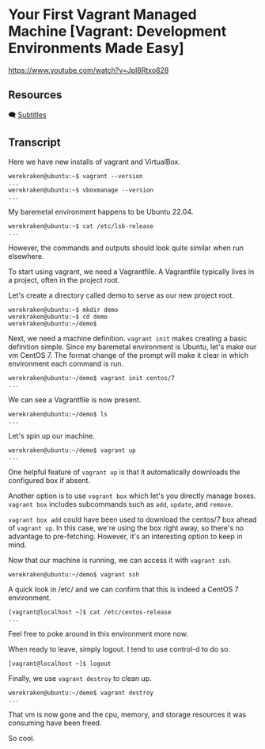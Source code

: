 # Your First Vagrant Managed Machine [Vagrant: Development Environments Made Easy]

https://www.youtube.com/watch?v=JpI8Rtxo828

## Resources

🗨 [Subtitles](subtitles.srt)

## Transcript

Here we have new installs of vagrant and VirtualBox.
```
werekraken@ubuntu:~$ vagrant --version
...
werekraken@ubuntu:~$ vboxmanage --version
...
```

My baremetal environment happens to be Ubuntu 22.04.
```
werekraken@ubuntu:~$ cat /etc/lsb-release
...
```
However, the commands and outputs should look quite similar when run elsewhere.

To start using vagrant, we need a Vagrantfile. A Vagrantfile typically lives in a project, often in the project root.

Let's create a directory called demo to serve as our new project root.
```
werekraken@ubuntu:~$ mkdir demo
werekraken@ubuntu:~$ cd demo
werekraken@ubuntu:~/demo$ 
```

Next, we need a machine definition. `vagrant init` makes creating a basic definition simple. Since my baremetal environment is Ubuntu, let's make our vm CentOS 7. The format change of the prompt will make it clear in which environment each command is run.
```
werekraken@ubuntu:~/demo$ vagrant init centos/7
...
```

We can see a Vagrantfile is now present.
```
werekraken@ubuntu:~/demo$ ls
...
```

Let's spin up our machine.
```
werekraken@ubuntu:~/demo$ vagrant up
...
```

One helpful feature of `vagrant up` is that it automatically downloads the configured box if absent.

Another option is to use `vagrant box` which let's you directly manage boxes. `vagrant box` includes subcommands such as `add`, `update`, and `remove`.

`vagrant box add` could have been used to download the centos/7 box ahead of `vagrant up`. In this case, we're using the box right away, so there's no advantage to pre-fetching. However, it's an interesting option to keep in mind.

Now that our machine is running, we can access it with `vagrant ssh`.
```
werekraken@ubuntu:~/demo$ vagrant ssh
```

A quick look in /etc/ and we can confirm that this is indeed a CentOS 7 environment.
```
[vagrant@localhost ~]$ cat /etc/centos-release
...
```

Feel free to poke around in this environment more now.

When ready to leave, simply logout. I tend to use control-d to do so.
```
[vagrant@localhost ~]$ logout
```

Finally, we use `vagrant destroy` to clean up.
```
werekraken@ubuntu:~/demo$ vagrant destroy
...
```
That vm is now gone and the cpu, memory, and storage resources it was consuming have been freed.

So cool.
